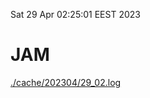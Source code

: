 Sat 29 Apr 02:25:01 EEST 2023
# JAM
<a href='./cache/202304/29_02.log'>./cache/202304/29_02.log</a>
